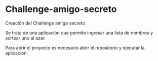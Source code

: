 # Challenge-amigo-secreto
Creación del Challenge amigo secreto

Se trata de una aplicación que permite ingresar una lista de nombres y sortear uno al azar.



Para abrir el proyecto es necesario abrir el repositorio y ejecutar la aplicación.
